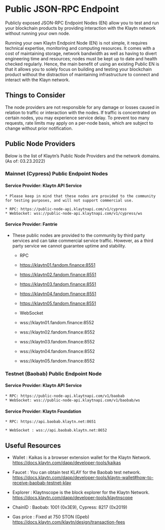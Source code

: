# Public JSON-RPC Endpoint

Publicly exposed JSON-RPC Endpoint Nodes (EN) allow you to test and run your blockchain products by providing interaction with the Klaytn network without running your own node.

Running your own Klaytn Endpoint Node (EN) is not simple, it requires technical expertise, monitoring and computing resources. It comes with a cost of maintaining storage, network bandwidth as well as having to divert engineering time and resources; nodes must be kept up to date and health checked regularly. Hence, the main benefit of using an existing Public EN is that it allows you to solely focus on building and testing your blockchain product without the distraction of maintaining infrastructure to connect and interact with the Klayn network.
 
## Things to Consider

The node providers are not responsible for any damage or losses caused in relation to traffic or interaction with the nodes. 
If traffic is concentrated on certain nodes, you may experience service delay. 
To prevent too many requests, rate limits may apply on a per-node basis, which are subject to change without prior notification.

## Public Node Providers

Below is the list of Klaytn’s Public Node Providers and the network domains. (As of: 03.23.2022)

### Mainnet (Cypress) Public Endpoint Nodes

#### Service Provider: Klaytn API Service
    * Please keep in mind that these nodes are provided to the community for testing purposes, and will not support commercial use.

    * RPC: https://public-node-api.klaytnapi.com/v1/cypress
    * WebSocket: wss://public-node-api.klaytnapi.com/v1/cypress/ws

#### Service Provider: Fantrie
* These public nodes are provided to the community by third party services and can take commercial service traffic. However, as a third party service we cannot guarantee uptime and stability.

    * RPC 
     * https://klaytn01.fandom.finance:8551
     * https://klaytn02.fandom.finance:8551
     * https://klaytn03.fandom.finance:8551
     * https://klaytn04.fandom.finance:8551
     * https://klaytn05.fandom.finance:8551

    * WebSocket
     * wss://klaytn01.fandom.finance:8552
     * wss://klaytn02.fandom.finance:8552
     * wss://klaytn03.fandom.finance:8552
     * wss://klaytn04.fandom.finance:8552
     * wss://klaytn05.fandom.finance:8552


### Testnet (Baobab) Public Endpoint Node

#### Service Provider: Klaytn API Service
    * RPC: https://public-node-api.klaytnapi.com/v1/baobab
    * WebSocket: wss://public-node-api.klaytnapi.com/v1/baobab/ws

#### Service Provider: Klaytn Foundation

    * RPC: https://api.baobab.klaytn.net:8651

    * WebSocket : wss://api.baobab.klaytn.net:8652


## Useful Resources 

- Wallet : Kaikas is a browser extension wallet for the Klaytn Network.
https://docs.klaytn.com/dapp/developer-tools/kaikas

- Faucet : You can obtain test KLAY for the Baobab test network. 
https://docs.klaytn.com/dapp/developer-tools/klaytn-wallet#how-to-receive-baobab-testnet-klay

- Explorer : Klaytnscope is the block explorer for the Klaytn Network.
https://docs.klaytn.com/dapp/developer-tools/klaytnscope
- ChainID : Baobab: 1001 (0x3E9), Cypress: 8217 (0x2019)

- Gas price : Fixed at 750 STON (Gpeb)
https://docs.klaytn.com/klaytn/design/transaction-fees


